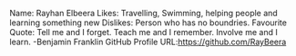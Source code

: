 Name: Rayhan Elbeera
Likes: Travelling, Swimming, helping people and learning something new
Dislikes: Person who has no boundries.
Favourite Quote: Tell me and I forget. Teach me and I remember. Involve me and I learn. -Benjamin Franklin
GitHub Profile URL:https://github.com/RayBeera